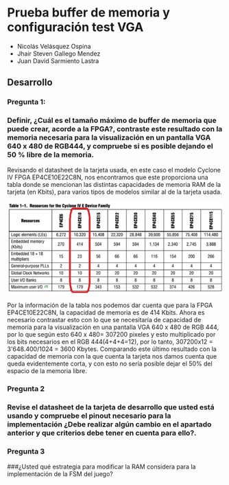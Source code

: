 
# Prueba buffer de memoria y configuración test VGA

- Nicolás Velásquez Ospina
- Jhair Steven Gallego Mendez
- Juan David Sarmiento Lastra

## Desarrollo

### Pregunta 1: 
### Definir, ¿Cuál es el tamaño máximo de buffer de memoria que puede crear, acorde a la FPGA?, contraste este resultado con la memoria necesaria para la visualización en un pantalla VGA 640 x 480 de RGB444, y compruebe si es posible dejando el 50 % libre de la memoria.

Revisando el datasheet de la tarjeta usada, en este caso el modelo Cyclone IV FPGA EP4CE10E22C8N, nos encontramos que este proporciona una tabla donde se mencionan las distintas capacidades de memoria RAM de la tarjeta (en Kbits), para varios tipos de modelos similar al de la tarjeta usada. 

![Screenshot](Imagenes/tabladata.png)

Por la información de la tabla nos podemos dar cuenta que para la FPGA EP4CE10E22C8N, la capacidad de memoria es de 414 Kbits. Ahora es necesario contrastar esto con lo que se necesitaría de capacidad de memoria para la visualización en una pantalla VGA 640 x 480 de RGB 444, por lo que según esto 640 x 480= 307200 pixeles y esto multiplicado por los bits necesarios en el RGB 444(4+4+4=12), por lo tanto, 307200x12 = 3'648.400/1024 = 3600 Kbytes. Comparando este último resultado con la capacidad de memoria con la que cuenta la tarjeta nos damos cuenta que queda evidentemente corta, y con esto no sería posible dejar el 50% del espacio de la memoria libre.


### Pregunta 2
### Revise el datasheet de la tarjeta de desarrollo que usted está usando y compruebe el pinout necesario para la implementación ¿Debe realizar algún cambio en el apartado anterior y que criterios debe tener en cuenta para ello?.

### Pregunta 3
###¿Usted qué estrategia para modificar la RAM considera para la implementación de la FSM del juego?
